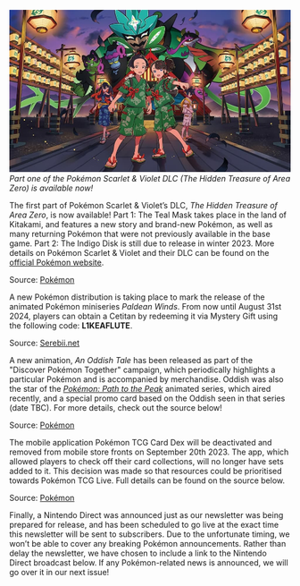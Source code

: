 

[![Part one of the Pokémon Scarlet & Violet DLC (The Hidden Treasure of Area Zero) is available now!](/web/images/part-one-of-the-pokemon-scarlet-violet-dlc-the-hidden-treasure-of-area-zero-is-available-now.jpeg)](/web/images/part-one-of-the-pokemon-scarlet-violet-dlc-the-hidden-treasure-of-area-zero-is-available-now.jpeg)*Part one of the Pokémon Scarlet & Violet DLC (The Hidden Treasure of Area Zero) is available now!*



The first part of Pokémon Scarlet & Violet’s DLC, _The Hidden Treasure of Area Zero_, is now available! Part 1: The Teal Mask takes place in the land of Kitakami, and features a new story and brand-new Pokémon, as well as many returning Pokémon that were not previously available in the base game. Part 2: The Indigo Disk is still due to release in winter 2023. More details on Pokémon Scarlet & Violet and their DLC can be found on the [official Pokémon website](https://scarletviolet.pokemon.com/en-gb/dlc/).

Source: [Pokémon](https://scarletviolet.pokemon.com/en-gb/dlc/)

A new Pokémon distribution is taking place to mark the release of the animated Pokémon miniseries _Paldean Winds_. From now until August 31st 2024, players can obtain a Cetitan by redeeming it via Mystery Gift using the following code: **L1KEAFLUTE**.

Source: [Serebii.net](https://twitter.com/SerebiiNet/status/1699407656417448243)

A new animation, _An Oddish Tale_ has been released as part of the "Discover Pokémon Together" campaign, which periodically highlights a particular Pokémon and is accompanied by merchandise. Oddish was also the star of the _[Pokémon: Path to the Peak](https://tcg.pokemon.com/en-us/path-to-the-peak/)_ animated series, which aired recently, and a special promo card based on the Oddish seen in that series (date TBC). For more details, check out the source below!  

Source: [Pokémon](https://www.pokemon.com/us/pokemon-news/discover-pokemon-together-oddish)

The mobile application Pokémon TCG Card Dex will be deactivated and removed from mobile store fronts on September 20th 2023. The app, which allowed players to check off their card collections, will no longer have sets added to it. This decision was made so that resources could be prioritised towards Pokémon TCG Live. Full details can be found on the source below.

Source: [Pokémon](https://www.pokemon.com/us/pokemon-news/the-pokemon-trading-card-game-card-dex-to-sunset)

Finally, a Nintendo Direct was announced just as our newsletter was being prepared for release, and has been scheduled to go live at the exact time this newsletter will be sent to subscribers. Due to the unfortunate timing, we won’t be able to cover any breaking Pokémon announcements. Rather than delay the newsletter, we have chosen to include a link to the Nintendo Direct broadcast below. If any Pokémon-related news is announced, we will go over it in our next issue!